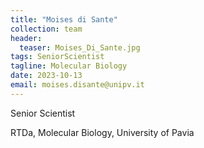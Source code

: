 ```yaml
---
title: "Moises di Sante"
collection: team
header:
  teaser: Moises_Di_Sante.jpg
tags: SeniorScientist 
tagline: Molecular Biology 
date: 2023-10-13
email: moises.disante@unipv.it
---
```


Senior Scientist

RTDa, Molecular Biology,
University of Pavia
